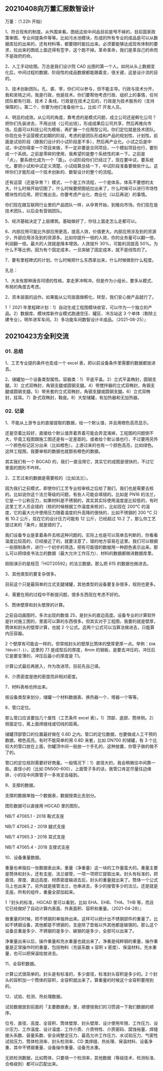 ## 20210408向万董汇报数智设计

万董：（1.22h 开始）

1、符合现有的制度。从外围来看。图纸这些中间品目前是甩不掉的，目前国家政策审图、专业间提条件等等。比如污水池模块，形成的所有专业的成品是可以从数据库拉的出来的，还有材料等，都要随时能拉出来。必须要能够达成现有体制的要求，拉出来的图纸上面还得有签字，这个跑不掉。革命革命，我们是革自己的命而不是政府的命。

2、人工手动绘图。万总是我们设计院 CAD 出图的第一个人。如何从头上数据变化后，中间过程的数据、阶段性的成品数据都能跟着变，很关键，这是设计流的目的。

3、技术创新团队。孔、裘、宰，你们可以参与，但不能主导。行政与技术分开，我和吴晓之间，我是行政，他是技术。你们要帮他考虑行政、组织上的事情，任何团队都有行政、技术 2 条线，行政是在技术之后的，行政是为技术服务的（支持保障的）。第二个，你要为他们准备些什么，比如 IT 开发人员。

4、明显的成效。从公司的角度，靠考虑的是模式问题，成立公司还是孵化公司？把你们先装进去，不用出钱（公司出钱）。形成成果后公司共享，然后再推向市场。后面可以科技公司为模板，再扩展一个应用型公司。你们定位就是技术团队。你现在处于运营模式初期的阶段，考虑的是团队形成和产品的规划性、计划性。前面是试验阶段（跟我们设计的小试阶段差不多），然后再产业化。小试之后是中试，中试你得拿一个项目来做，不一定非要是合同项目，一个模拟项目也行，要形成一个系统。之前是零碎的使用，我希望的是整个系统性的来一下。之前是「点」，要系统化成为一个「面」。小试阶段你们已经过了，现在要中试，要系统化。要把小试和中试定义清楚。小试结算总结一下，中试阶段准备要做些什么。这样你们才能形成一个技术创新的、数智设计的整个的流程。

还有运营（还是孕育？）模式，一个是工作流程，一个是体系，体系不要想的太大，什么时候开始切图了，什么时候要把图纸拉出来了，什么时候可以进行市场性模块性的应用，把它推出去。你要考虑产业化、商业化（以后再说）的事情。

你们现在跟互联网行业里的产品团队一样，从孕育开始，到推向市场。你们现在是技术团队，以后会有营销团队。

5、经济基础决定了上层建筑。基础做好了，你往上面走怎么走都可以。

6、内部应用可能比外部应用更高，提高人效，价值更大。内部应用涉及到的资源少，外部应用涉及到的资源多。比如你提升一倍的人效，你的业务量可以翻一倍，利润翻一倍。最大的人效就是降本增效。人效提升 30%，可能利润提高 50%。为什么不等比例，因为有个固定成本，一旦突破了固定成本，就不是线性的了。

7、要有里程碑式的计划。什么时候把什么东西拿出来，什么时候做到什么程度。

孔总：

1、大龙有那种唐吉坷德的性格，拿走茅冲啊冲。但是作为小组长，要多从模式、布局的角度去考虑。

2、资本层面的运作。如果能从公司层面做孵化、转型，我们安心做产品就行了。

1『 2021 年里程碑计划：1）自动生成工程图模块收官，可以作为一个独立的产品。2）数据库、模块库新作业模式跑通空压、罐区、冷冻站这 3 个单体（剔除土建专业）。明年进军车间。3）多功能车间数智设计半成品。（2021-08-25）』

## 20210423方全利交流

### 01. 总结

1、工艺专业提的条件也变成一个 excel 表，把以前设备条件里需要的数据都放进去。

2、储罐加一个设备类型属性。容器类：1）平底平盖。2）立式平盖椭封，圆钢支腿。3）立式双椭封，角钢支腿或圆钢支腿。4）带搅拌器的立式双椭封，角钢支腿或圆钢支腿。5）带夹套的立式双椭封，角钢支腿或圆钢支腿。6）立式双椭封，挂耳。7）卧式双椭封，鞍座。8）大型储罐，有加热器和无加热器。

### 02. 记录

1、不能从上游专业的直接提取的数据，给一个默认值，并且用橙色高亮显示。

还是空着比较好，直接给个默认值弄着弄着可能会弄混淆掉，工程图的问题倒不大，毕竟工程图跟施工图还是有一定差距的。或者给个默认值也行，不过要用另外一个颜色标记区分出来（比如橙色）。上游过来的也有一个颜色高亮，比如绿色。这样工程图，我要审核的数据也就那些橙色的数据。

其实我们有一个 BGCAD 的，我们一直没用它，其实它的成图是很快的，不过它里面的图形不咋样。

2、工艺过来的数据是需要核的（比如法兰）。

因为我们之前模式，即使你们工艺专业校审核之后给了我们，我们也是需要去核的。比如说你这个法兰等级的问题，有些人可能会填错的。比如是 PN16 的法兰，它是一个公称压力，如果材料是不锈钢的，其实其实际使用温度是比较低的，有时这里工艺人员会错的（核的时候根据工作温度来核对）。比如现在 200℃ 的温度，它的最大允许使用压力随着温度的升高降的很快的，比如不锈钢的 200 ℃ 只有 10.2 公斤，现在它的设计压力可能有 12 公斤，已经超过 10.2 了，那么你工艺提过来的「条件」就是错的了。

我们设备专业是拿着条件去核这种问题的。实际上也是可以简单去判断的，你看看温度比较高的，已经接近了的，就要注意了，错的地方容易在这里。我们可以根据一些限制条件，进行一个初步的筛选，把有可能错的数据用一种颜色表示出来。那么可以把绿皮书法兰的数据（最大允许工作压力）、材料的数据都做进数据库里。

刚刚演示的是规范「HGT20592」的法兰数据，那么把 615 的数据也做进去。

3、其他类型的要复杂很多。

目前这个只是最简单的立式支腿储罐，其他类型的设备要复杂很多，规则也更多。

4、需要在用的过程中不断提问题，很多东西现在考虑不好的。

5、筒体壁厚和封头壁厚的计算。

之前自动画图时，多次出现的数值 25，是封头的直边高度。设备专业的计算软件是针对施工图的，里面可以算的东西很多。但其实对于工程图，我要的就是壁厚，筒体和封头的壁厚计算，也就 2 个公式。这两个公式可以当算法做进去，只能算内压容器。

2 个壁厚有可能会一样的，但常规封头的壁厚比筒体的壁厚更厚一点。举例：`EHA 700x8(7.1)`，这里的 7.1 是成型后的厚度，8mm 的钢板，是要去冲压的，冲压后它是要变薄的，冲压后最小的厚度是 7.1。

计算公式最后再嵌入，作为改进项，目前先自己填。

6、介质密度是绝的密度而非相对密度。

7、材料表格也拎出来。

按设备类型来划分，储罐一个材料数据表、换热器一个、塔器一个等等。

8、管口定位。

那么管口应该要加几个属性（工艺条件 excel 表）。1）顶部、底部、筒体侧。2）侧面定位，离上面焊缝线或切线的距离。

储罐顶部管口的位置最好做在 0.8D 之内。管口的定位数据，也要做成人工干预的数据，橙色高亮。有时不能简单的用 0.8D 来套，比如 DN700 的储罐，有 3 个比较大的管口放在上面，你罐顶中间一般放一个手孔的，这种放置，你管子做的做不了的。

管口的定位规则需要好好商量。一般情况下：1）直径大的，我会稍微往中间靠一些。直径小的（比如 DN500-600），上面管子多的话，我管口肯定尽量往边缘排，小的往中间靠管子一多肯定会碰到。

9、支撑的数据。

支撑的数据单独一个数据表，数据按类比去划分。

图形数据可以直接用 HGCAD 里的图形。

NB/T 47065.1 - 2018 鞍式支座

NB/T 47065.2 - 2018 腿式支座

NB/T 47065.3 - 2018 耳式支座

NB/T 47065.4 - 2018 支撑式支座

10、设备重量数据。

重量也单独拉一张数据表出来。重量（净重量）这一块的工作量蛮大的。重量主要是筒体和封头，还有支座、法兰接管，一项一项把它提取出来。封头有标准的，把直径、厚度、直边高度、材质密度输进去后，封头的重量就出来了。筒体一个公式马上也出来了。另外就是接管法兰，也串进去，多少的接管多少的法兰。还是就是支座。所有的组件，重量全部加起来。

1『封头的标准，HGCAD 里可以看到，比如 EHA、EHB、THA、THB 等，而且它已经做好了自动计算内表面、外表面积、容积和重量。（2021-04-28）』

做重量的时候，把不锈钢的单独拎出来。这样可以统计出不锈钢部件的重量了。比如不锈钢设备，其他都是不锈钢的，支座除了垫板以外其他都是碳钢的。那么这个设备总重是多少、不锈钢的是多少、碳钢的是多少，全部可以出来了。

净重量出来以后，操作重量和充水重量也就出来了。净重是纯粹钢的重量，操作重量是正常操作时的重量，包括物料（充装系数 x 容积 x 密度）、保温材料。充水重量，也可以把保温给放进去。

11、全容积数据。

计算公式很简单的。封头是有标准的，多少直径，标准封头容积是多少的。2 个封头的容积加一个筒体的容积，全容积就出来了。算重量的时候这个全容积要用到的。

12、试验、检测、热处理数据。

试验数据放到前面的「主要数据表」里，顺便按我们的习惯调一下我们数据的顺序。

位号、直径、高度、全容积、筒体壁厚、封头壁厚、设计使用年限、工作压力、设计压力、工作温度、设计温度、工作介质、介质特性、介质密码、腐蚀裕量、焊缝接头系数、装量系数、安全阀整定压力、最高允许工作压力、水试验压力、气密性试验压力、筒体检测率、封头检测率、CD 类焊缝、热处理、保温材料、设备净重、其中不锈钢重量、设备操作重量、设备充水重。

无损检测数据，比如筒体，只要填一个检测率，其他数据（等级技术、检测标准、合格级别）都可以匹配出来。